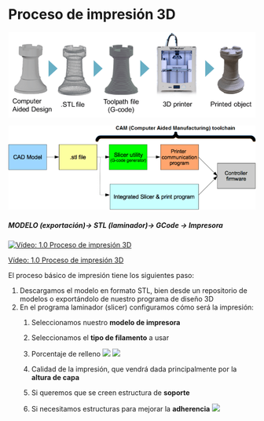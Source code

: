 # Proceso de impresión 3D
![](./images/3D-printing-process-chain.png)

![](./images/20-best-3d-printing-software-tools-all-are-free.png)

##### MODELO (exportación)-> STL (laminador)-> GCode -> Impresora

[![Vídeo: 1.0 Proceso de impresión 3D](https://img.youtube.com/vi/qP4qwX_k7ag/0.jpg)](https://youtu.be/qP4qwX_k7ag)

[Vídeo: 1.0 Proceso de impresión 3D](https://youtu.be/qP4qwX_k7ag)

El proceso básico de impresión tiene los siguientes paso:

1. Descargamos el modelo en formato STL, bien desde un repositorio de modelos o exportándolo de nuestro programa de diseño 3D
1. En el programa laminador (slicer) configuramos cómo será la impresión:
    1. Seleccionamos nuestro **modelo de impresora**
    1. Seleccionamos el **tipo de filamento** a usar
    1. Porcentaje de relleno
    ![](https://encrypted-tbn0.gstatic.com/images?q=tbn%3AANd9GcTngPP-JBdgFZos4bwJiuMUzGPMnk91Hu-5TEujpquw30h6TNjA)
    ![](https://upload.wikimedia.org/wikipedia/commons/thumb/0/0f/Infill_density.jpg/220px-Infill_density.jpg)

    1. Calidad de la impresión, que vendrá dada principalmente por la **altura de capa**
    1. Si queremos que se creen estructura de **soporte**
    1. Si necesitamos estructuras para mejorar la **adherencia**
    ![](https://static.wixstatic.com/media/d5bf0f_5e9bd4d87bd04f32997ab4143e7bee63~mv2.png/v1/fill/w_593,h_404,al_c,q_80,usm_0.66_1.00_0.01/d5bf0f_5e9bd4d87bd04f32997ab4143e7bee63~mv2.webp)